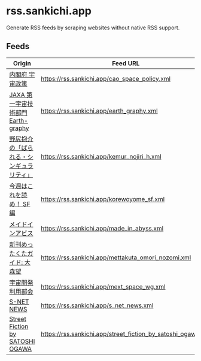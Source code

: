 # rss.sankichi.app

Generate RSS feeds by scraping websites without native RSS support.

## Feeds

Origin | Feed URL
-- | --
[内閣府 宇宙政策](https://www8.cao.go.jp/space/index.html) | https://rss.sankichi.app/cao_space_policy.xml
[JAXA 第一宇宙技術部門 Earth-graphy](https://earth.jaxa.jp/ja/earthview/index.html) | https://rss.sankichi.app/earth_graphy.xml
[野尻抱介の「ぱられる・シンギュラリティ」](https://kemur.jp/tag/%e9%87%8e%e5%b0%bb%e6%8a%b1%e4%bb%8b) | https://rss.sankichi.app/kemur_nojiri_h.xml
[今週はこれを読め！ SF編](https://www.webdoku.jp/newshz/maki/) | https://rss.sankichi.app/korewoyome_sf.xml
[メイドインアビス](https://webcomicgamma.takeshobo.co.jp/manga/madeinabyss/) | https://rss.sankichi.app/made_in_abyss.xml
[新刊めったくたガイド: 大森望](https://www.webdoku.jp/mettakuta/omori_nozomi/) | https://rss.sankichi.app/mettakuta_omori_nozomi.xml
[宇宙開発利用部会](https://www.mext.go.jp/b_menu/shingi/gijyutu/gijyutu2/059/index.htm) | https://rss.sankichi.app/mext_space_wg.xml
[S-NET NEWS](https://s-net.space/news) | https://rss.sankichi.app/s_net_news.xml
[Street Fiction by SATOSHI OGAWA](https://audee.jp/program/show/300005062) | https://rss.sankichi.app/street_fiction_by_satoshi_ogawa.xml
